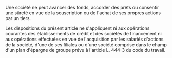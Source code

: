 Une société ne peut avancer des fonds, accorder des prêts ou consentir une sûreté en vue de la souscription ou de l'achat de ses propres actions par un tiers. 


Les dispositions du présent article ne s'appliquent ni aux opérations courantes des établissements de crédit et des sociétés de financement ni aux opérations effectuées en vue de l'acquisition par les salariés d'actions de la société, d'une de ses filiales ou d'une société comprise dans le champ d'un plan d'épargne de groupe prévu à l'article L. 444-3 du code du travail.

